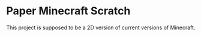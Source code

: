 # Paper Minecraft Scratch
This project is supposed to be a 2D version of current versions of Minecraft.
